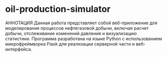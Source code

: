 # oil-production-simulator
АННОТАЦИЯ Данная работа представляет собой веб-приложение для моделирования процессов нефтегазовой добычи, включая расчет добычи, отслеживание изменений давления и визуализацию статистики. Программа разработана на языке Python с использованием микрофреймворка Flask для реализации серверной части и веб-интерфейса.
